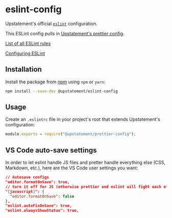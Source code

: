 # eslint-config

Upstatement's official [`eslint`](https://eslint.org/) configuration.

This ESLint config pulls in [Upstatement's prettier config](https://www.npmjs.com/package/@upstatement/prettier-config).

[List of all ESLint rules](https://eslint.org/docs/rules/)

[Configuring ESLint](https://eslint.org/docs/user-guide/configuring)

## Installation

Install the package from [npm](https://www.npmjs.com/package/@upstatement/eslint-config) using `npm` or `yarn`:

```bash
npm install --save-dev @upstatement/eslint-config
```

## Usage

Create an `.eslintrc` file in your project's root that extends Upstatement's configuration:

```js
module.exports = require("@upstatement/prettier-config");
```

## VS Code auto-save settings

In order to let eslint handle JS files and pretter handle everything else (CSS, Markdown, etc.), here are the VS Code user settings you want:

```json
// Autosave configs
"editor.formatOnSave": true,
// turn it off for JS (otherwise prettier and eslint will fight each other)
"[javascript]": {
  "editor.formatOnSave": false
},
"eslint.autoFixOnSave": true,
"eslint.alwaysShowStatus": true,
```
